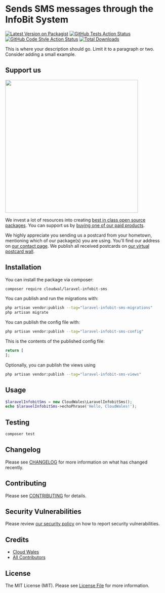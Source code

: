 # Sends SMS messages through the InfoBit System

[![Latest Version on Packagist](https://img.shields.io/packagist/v/cloudwal/laravel-infobit-sms.svg?style=flat-square)](https://packagist.org/packages/cloudwal/laravel-infobit-sms)
[![GitHub Tests Action Status](https://img.shields.io/github/actions/workflow/status/cloudwal/laravel-infobit-sms/run-tests.yml?branch=main&label=tests&style=flat-square)](https://github.com/cloudwal/laravel-infobit-sms/actions?query=workflow%3Arun-tests+branch%3Amain)
[![GitHub Code Style Action Status](https://img.shields.io/github/actions/workflow/status/cloudwal/laravel-infobit-sms/fix-php-code-style-issues.yml?branch=main&label=code%20style&style=flat-square)](https://github.com/cloudwal/laravel-infobit-sms/actions?query=workflow%3A"Fix+PHP+code+style+issues"+branch%3Amain)
[![Total Downloads](https://img.shields.io/packagist/dt/cloudwal/laravel-infobit-sms.svg?style=flat-square)](https://packagist.org/packages/cloudwal/laravel-infobit-sms)

This is where your description should go. Limit it to a paragraph or two. Consider adding a small example.

## Support us

[<img src="https://github-ads.s3.eu-central-1.amazonaws.com/laravel-infobit-sms.jpg?t=1" width="419px" />](https://spatie.be/github-ad-click/laravel-infobit-sms)

We invest a lot of resources into creating [best in class open source packages](https://spatie.be/open-source). You can support us by [buying one of our paid products](https://spatie.be/open-source/support-us).

We highly appreciate you sending us a postcard from your hometown, mentioning which of our package(s) you are using. You'll find our address on [our contact page](https://spatie.be/about-us). We publish all received postcards on [our virtual postcard wall](https://spatie.be/open-source/postcards).

## Installation

You can install the package via composer:

```bash
composer require cloudwal/laravel-infobit-sms
```

You can publish and run the migrations with:

```bash
php artisan vendor:publish --tag="laravel-infobit-sms-migrations"
php artisan migrate
```

You can publish the config file with:

```bash
php artisan vendor:publish --tag="laravel-infobit-sms-config"
```

This is the contents of the published config file:

```php
return [
];
```

Optionally, you can publish the views using

```bash
php artisan vendor:publish --tag="laravel-infobit-sms-views"
```

## Usage

```php
$laravelInfobitSms = new CloudWales\LaravelInfobitSms();
echo $laravelInfobitSms->echoPhrase('Hello, CloudWales!');
```

## Testing

```bash
composer test
```

## Changelog

Please see [CHANGELOG](CHANGELOG.md) for more information on what has changed recently.

## Contributing

Please see [CONTRIBUTING](CONTRIBUTING.md) for details.

## Security Vulnerabilities

Please review [our security policy](../../security/policy) on how to report security vulnerabilities.

## Credits

- [Cloud Wales](https://github.com/)
- [All Contributors](../../contributors)

## License

The MIT License (MIT). Please see [License File](LICENSE.md) for more information.
